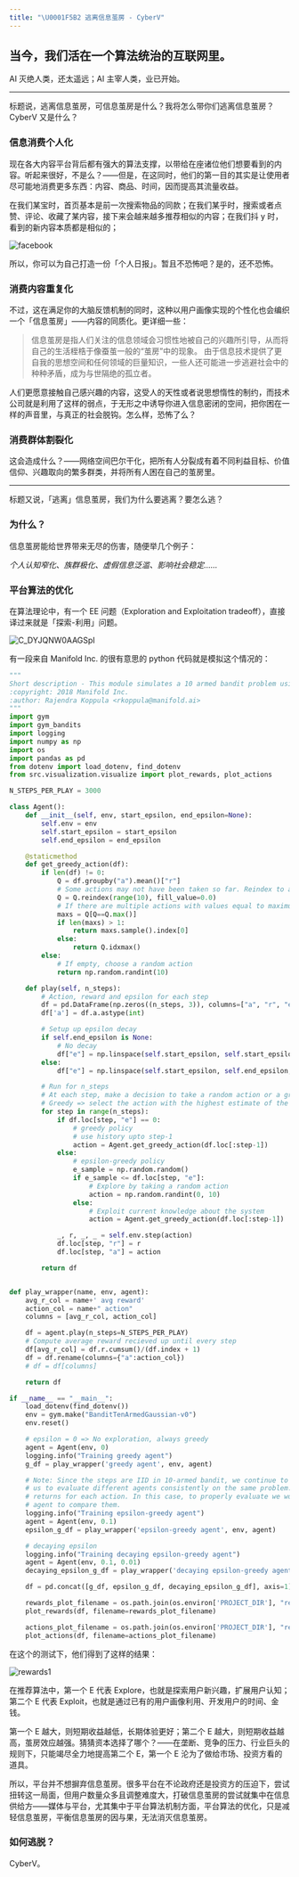 ```yaml
---
title: "\U0001F5B2 逃离信息茧房 - CyberV"
---
```


## 当今，我们活在一个算法统治的互联网里。

AI 灭绝人类，还太遥远；AI 主宰人类，业已开始。

---

标题说，逃离信息茧房，可信息茧房是什么？我将怎么带你们逃离信息茧房？CyberV 又是什么？

### 信息消费个人化

现在各大内容平台背后都有强大的算法支撑，以带给在座诸位他们想要看到的内容。听起来很好，不是么？——但是，在这同时，他们的第一目的其实是让使用者尽可能地消费更多东西：内容、商品、时间，因而提高其流量收益。

在我们某宝时，首页基本是前一次搜索物品的同款；在我们某乎时，搜索或者点赞、评论、收藏了某内容，接下来会越来越多推荐相似的内容；在我们抖 y 时，看到的新内容本质都是相似的；

![facebook](https://knowscount-1304485449.cos.ap-shanghai.myqcloud.com/img/facebook.jpeg)

所以，你可以为自己打造一份「个人日报」。暂且不恐怖吧？是的，还不恐怖。

### 消费内容重复化

不过，这在满足你的大脑反馈机制的同时，这种以用户画像实现的个性化也会编织一个「信息茧房」——内容的同质化。更详细一些：

> 信息茧房是指人们关注的信息领域会习惯性地被自己的兴趣所引导，从而将自己的生活桎梏于像蚕茧一般的“茧房”中的现象。 由于信息技术提供了更自我的思想空间和任何领域的巨量知识，一些人还可能进一步逃避社会中的种种矛盾，成为与世隔绝的孤立者。

人们更愿意接触自己感兴趣的内容，这受人的天性或者说思想惰性的制约，而技术公司就是利用了这样的弱点，于无形之中诱导你进入信息密闭的空间，把你困在一样的声音里，与真正的社会脱钩。怎么样，恐怖了么？

### 消费群体割裂化

这会造成什么？——网络空间巴尔干化，把所有人分裂成有着不同利益目标、价值信仰、兴趣取向的繁多群类，并将所有人困在自己的茧房里。

---

标题又说，「逃离」信息茧房，我们为什么要逃离？要怎么逃？

### 为什么？

信息茧房能给世界带来无尽的伤害，随便举几个例子：

_个人认知窄化、族群极化、虚假信息泛滥、影响社会稳定……_

### 平台算法的优化

在算法理论中，有一个 EE 问题（Exploration and Exploitation tradeoff），直接译过来就是「探索-利用」问题。

![C_DYJQNW0AAGSpI](https://knowscount-1304485449.cos.ap-shanghai.myqcloud.com/img/C_DYJQNW0AAGSpI.jpg)

有一段来自 Manifold Inc. 的很有意思的 python 代码就是模拟这个情况的：

```python
"""
Short description - This module simulates a 10 armed bandit problem using a simple tabular actioin-value method
:copyright: 2018 Manifold Inc.
:author: Rajendra Koppula <rkoppula@manifold.ai>
"""
import gym
import gym_bandits
import logging
import numpy as np
import os
import pandas as pd
from dotenv import load_dotenv, find_dotenv
from src.visualization.visualize import plot_rewards, plot_actions

N_STEPS_PER_PLAY = 3000

class Agent():
    def __init__(self, env, start_epsilon, end_epsilon=None):
        self.env = env
        self.start_epsilon = start_epsilon
        self.end_epsilon = end_epsilon

    @staticmethod
    def get_greedy_action(df):
        if len(df) != 0:
            Q = df.groupby("a").mean()["r"]
            # Some actions may not have been taken so far. Reindex to add them to the mix
            Q = Q.reindex(range(10), fill_value=0.0)
            # If there are multiple actions with values equal to maximum, random sample one
            maxs = Q[Q==Q.max()]
            if len(maxs) > 1:
                return maxs.sample().index[0]
            else:
                return Q.idxmax()
        else:
            # If empty, choose a random action
            return np.random.randint(10)

    def play(self, n_steps):
        # Action, reward and epsilon for each step
        df = pd.DataFrame(np.zeros((n_steps, 3)), columns=["a", "r", "e"], index=range(n_steps))
        df['a'] = df.a.astype(int)

        # Setup up epsilon decay
        if self.end_epsilon is None:
            # No decay
            df["e"] = np.linspace(self.start_epsilon, self.start_epsilon, n_steps)
        else:
            df["e"] = np.linspace(self.start_epsilon, self.end_epsilon, n_steps)

        # Run for n_steps
        # At each step, make a decision to take a random action or a greedy action
        # Greedy => select the action with the highest estimate of the Expected return
        for step in range(n_steps):
            if df.loc[step, "e"] == 0:
                # greedy policy
                # use history upto step-1
                action = Agent.get_greedy_action(df.loc[:step-1])
            else:
                # epsilon-greedy policy
                e_sample = np.random.random()
                if e_sample <= df.loc[step, "e"]:
                    # Explore by taking a random action
                    action = np.random.randint(0, 10)
                else:
                    # Exploit current knowledge about the system
                    action = Agent.get_greedy_action(df.loc[:step-1])

            _, r, _, _ = self.env.step(action)
            df.loc[step, "r"] = r
            df.loc[step, "a"] = action

        return df


def play_wrapper(name, env, agent):
    avg_r_col = name+' avg reward'
    action_col = name+" action"
    columns = [avg_r_col, action_col]

    df = agent.play(n_steps=N_STEPS_PER_PLAY)
    # Compute average reward recieved up until every step
    df[avg_r_col] = df.r.cumsum()/(df.index + 1)
    df = df.rename(columns={"a":action_col})
    # df = df[columns]

    return df

if __name__ == "__main__":
    load_dotenv(find_dotenv())
    env = gym.make("BanditTenArmedGaussian-v0")
    env.reset()

    # epsilon = 0 => No exploration, always greedy
    agent = Agent(env, 0)
    logging.info("Training greedy agent")
    g_df = play_wrapper('greedy agent', env, agent)

    # Note: Since the steps are IID in 10-armed bandit, we continue to use the same env without resetting it This allows
    # us to evaluate different agents consistently on the same problem.  Resetting env would change the true mean
    # returns for each action. In this case, to properly evaluate we would need to average across many plays for each
    # agent to compare them.
    logging.info("Training epsilon-greedy agent")
    agent = Agent(env, 0.1)
    epsilon_g_df = play_wrapper('epsilon-greedy agent', env, agent)

    # decaying epsilon
    logging.info("Training decaying epsilon-greedy agent")
    agent = Agent(env, 0.1, 0.01)
    decaying_epsilon_g_df = play_wrapper('decaying epsilon-greedy agent', env, agent)

    df = pd.concat([g_df, epsilon_g_df, decaying_epsilon_g_df], axis=1)

    rewards_plot_filename = os.path.join(os.environ['PROJECT_DIR'], "reports/figures/10_armed_agents_rewards.html")
    plot_rewards(df, filename=rewards_plot_filename)

    actions_plot_filename = os.path.join(os.environ['PROJECT_DIR'], "reports/figures/10_armed_agents_actions.html")
    plot_actions(df, filename=actions_plot_filename)
```

在这个的测试下，他们得到了这样的结果：

![rewards1](https://knowscount-1304485449.cos.ap-shanghai.myqcloud.com/img/rewards1.png)

在推荐算法中，第一个 E 代表 Explore，也就是探索用户新兴趣，扩展用户认知；第二个 E 代表 Exploit，也就是通过已有的用户画像利用、开发用户的时间、金钱。

第一个 E 越大，则短期收益越低，长期体验更好；第二个 E 越大，则短期收益越高，茧房效应越强。猜猜资本选择了哪个？——在垄断、竞争的压力、行业巨头的规则下，只能竭尽全力地提高第二个 E，第一个 E 沦为了做给市场、投资方看的道具。

所以，平台并不想摒弃信息茧房。很多平台在不论政府还是投资方的压迫下，尝试扭转这一局面，但用户数量众多且调整难度大，打破信息茧房的尝试就集中在信息供给方——媒体与平台，尤其集中于平台算法机制方面，平台算法的优化，只是减轻信息茧房，平衡信息茧房的因与果，无法消灭信息茧房。

### 如何逃脱？

CyberV。
